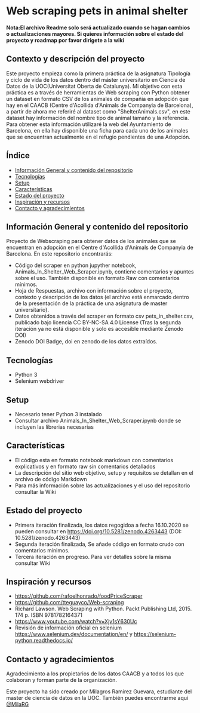 # Web scraping pets in animal shelter

**Nota:El archivo Readme solo será actualizado cuando se hagan cambios o actualizaciones mayores. Si quieres información sobre el estado del proyecto y roadmap por favor dirigete a la wiki**

## Contexto y descripción del proyecto
Este proyecto empieza como la primera práctica de la asignatura Tipología y ciclo de vida de los datos dentro del máster universitario en Ciencia de Datos de la  UOC(Universitat Oberta de Catalunya). 
Mi objetivo con esta práctica es a través de herramientas de Web scraping con Python obtener un dataset en formato CSV de los animales de compañia en adopción que hay en el CAACB (Centre d'Acollida d'Animals de Companyia de Barcelona), a partir de ahora me referiré al dataset como "ShelterAnimals.csv", en este dataset hay información del nombre tipo de animal tamaño y la referencia. 
Para obtener esta información utilizaré la web del Ayuntamiento de Barcelona, en ella hay disponible una ficha para cada uno de los animales que se encuentran actualmente en el refugio pendientes de una Adopción.

## Índice
* [Información General y contenido del repositorio](#Información-General-y-contenido-del-repositorio)
* [Tecnologías](#Tecnologías)
* [Setup](#setup)
* [Características](#Características)
* [Estado del proyecto](#Estado-del-proyecto)
* [Inspiración y recursos](#Inspiración-y-recursos)
* [Contacto y agradecimientos](#Contacto-y-agradecimientos)

## Información General y contenido del repositorio 

Proyecto de Webscraping para obtener datos de los animales que se encuentran en adopción en el Centre d'Acollida d'Animals de Companyia de Barcelona. 
En este repositorio encontrarás: 

* Código del scraper en python jupyther notebook, Animals_In_Shelter_Web_Scraper.ipynb, contiene comentarios y apuntes sobre el uso. También disponible en formato Raw con comentarios mínimos.
* Hoja de Respuestas, archivo con información sobre el proyecto, contexto y descripción de los datos (el archivo está enmarcado dentro de la presentación de la práctica de una asignatura de master universitario).
* Datos obtenidos a través del scraper en formato csv pets_in_shelter.csv, publicado bajo licencia CC BY-NC-SA 4.0 License (Tras la segunda iteración ya no está disponible y solo es accesible mediante Zenodo DOI)
* Zenodo DOI Badge, doi en zenodo de los datos extraídos.

## Tecnologías 

* Python 3
* Selenium webdriver

## Setup

* Necesario tener Python 3 instalado 
* Consultar archivo Animals_In_Shelter_Web_Scraper.ipynb donde se incluyen las librerias necesarias 

## Características

* El código esta en formato notebook markdown con comentarios explicativos y en formato raw sin comentarios detallados 
* La descripción del sitio web objetivo, setup y requisitos se detallan en el archivo de código Markdown
* Para más información sobre las actualizaciones y el uso del repositorio consultar la Wiki

## Estado del proyecto

* Primera iteración finalizada, los datos regogidoa a fecha 16.10.2020 se pueden consultar en https://doi.org/10.5281/zenodo.4263443 (DOI: 10.5281/zenodo.4263443)
* Segunda iteración finalizada, Se añade código en formato crudo con comentarios mínimos.
* Tercera iteración en progreso. Para ver detalles sobre la misma consultar Wiki

## Inspiración y recursos

* https://github.com/rafoelhonrado/foodPriceScraper
* https://github.com/tteguayco/Web-scraping
* Richard Lawson. Web Scraping with Python. Packt Publishing Ltd, 2015. 174 p. ISBN 9781782164371
* https://www.youtube.com/watch?v=Xjv1sY630Uc
* Revisión de información oficial en selenium https://www.selenium.dev/documentation/en/  y https://selenium-python.readthedocs.io/

## Contacto y agradecimientos

Agradecimiento a los propietarios de los datos CAACB y a todos los que colaboran y forman parte de la organización. 

Este proyecto ha sido creado por Milagros Ramírez Guevara, estudiante del master de ciencia de datos en la UOC. También puedes encontrarme aquí [@MilaRG](https://www.linkedin.com/in/mila-ram%C3%ADrez-guevara-78636585/)

